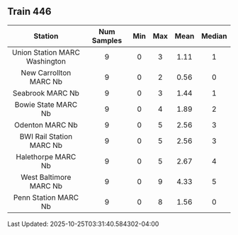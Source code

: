 ## Train 446

| Station | Num Samples | Min | Max | Mean | Median |
| :-----: | :---------: | :-: | :-: | :--: | :----: |
| Union Station MARC Washington | 9 | 0 | 3 | 1.11 | 1 |
| New Carrollton MARC Nb | 9 | 0 | 2 | 0.56 | 0 |
| Seabrook MARC Nb | 9 | 0 | 3 | 1.44 | 1 |
| Bowie State MARC Nb | 9 | 0 | 4 | 1.89 | 2 |
| Odenton MARC Nb | 9 | 0 | 5 | 2.56 | 3 |
| BWI Rail Station MARC Nb | 9 | 0 | 5 | 2.56 | 3 |
| Halethorpe MARC Nb | 9 | 0 | 5 | 2.67 | 4 |
| West Baltimore MARC Nb | 9 | 0 | 9 | 4.33 | 5 |
| Penn Station MARC Nb | 9 | 0 | 8 | 1.56 | 0 |


Last Updated: 2025-10-25T03:31:40.584302-04:00